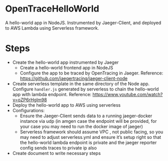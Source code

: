 # OpenTraceHelloWorld
A hello-world app in NodeJS. Instrumented by Jaeger-Client, and deployed to AWS Lambda using Serverless framework.

# Steps

- Create the hello-world app instrumented by Jaeger
  - Create a hello-world frontend app in NodeJS
  - Configure the app to be traced by OpenTracing in Jaeger. Reference: https://github.com/jaegertracing/jaeger-client-node
- Create serverless template in the same directory of the Node app. Configure `handler.js` generated by serverless to chain the hello-world app with lambda endpoint. Reference: https://www.youtube.com/watch?v=oZP6rHglm98
- Deploy the hello-world app to AWS using serverless
- Configurations:
  - Ensure the Jaeger-Client sends data to a running jaeger-docker instance via udp (in amgen case the endpoint will be provided, for your case you may need to run the docker image of jaeger)
  - Serverless framework should assume VPC , not public facing, so you may need to adjust serverless.yml and ensure it’s setup right so that the hello-world lambda endpoint is private and the jaeger reporter config sends traces to private ip also
- Create document to write necessary steps
